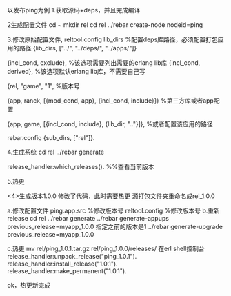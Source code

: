 
以发布ping为例
1.获取源码+deps，并且完成编译

2生成配置文件
cd ~
mkdir rel
cd rel
../rebar create-node nodeid=ping

3.修改原始配置文件,
reltool.config
lib_dirs %配置deps库路径，必须配置打包应用的路径
{lib_dirs, ["../", "../deps/", "../apps/"]}

{incl_cond, exclude}, %该选项需要列出需要的erlang lib库
{incl_cond, derived}, %该选项默认erlang lib库，不需要自己写

{rel, "game", "1", %版本号

{app, ranck, [{mod_cond, app}, {incl_cond, include}]} %第三方库或者app配置

{app, game, [{incl_cond, include}, {lib_dir, ".."}]}, %或者配置该应用的路径

rebar.config
{sub_dirs, ["rel"]}.

4.生成系统
cd rel
../rebar generate

release_handler:which_releases(). %%查看当前版本

5.热更

<4>生成版本1.0.0
修改了代码，此时需要热更
源打包文件夹重命名成rel_1.0.0

a.修改配置文件
ping.app.src %修改版本号
reltool.config %修改版本号
 b.重新release
cd rel
../rebar generate
../rebar generate-appups previous_release=myapp_1.0.0 指定之前的版本是1
../rebar generate-upgrade previous_release=myapp_1.0.0

c.热更
mv rel/ping_1.0.1.tar.gz rel/ping_1.0.0/releases/
在erl shell控制台
release_handler:unpack_release("ping_1.0.1").
release_handler:install_release("1.0.1").
release_handler:make_permanent("1.0.1").

ok，热更新完成

